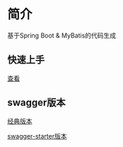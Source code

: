 # 简介
基于Spring Boot &amp; MyBatis的代码生成

## 快速上手
[查看](https://github.com/TBuddha/spring-boot-api-sd/blob/master/src/test/java/CodeGenerator.java)

## swagger版本
[经典版本](https://github.com/TBuddha/spring-boot-api-sd/tree/swagger2)

[swagger-starter版本](https://github.com/TBuddha/spring-boot-api-sd/tree/swagger-starter)

